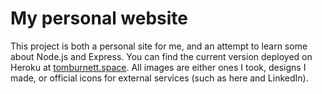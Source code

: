 # My personal website
This project is both a personal site for me, and an attempt to learn some about Node.js and Express. You can find the current version deployed on Heroku at [tomburnett.space](http://www.tomburnett.space). All images are either ones I took, designs I made, or official icons for external services (such as here and LinkedIn). 